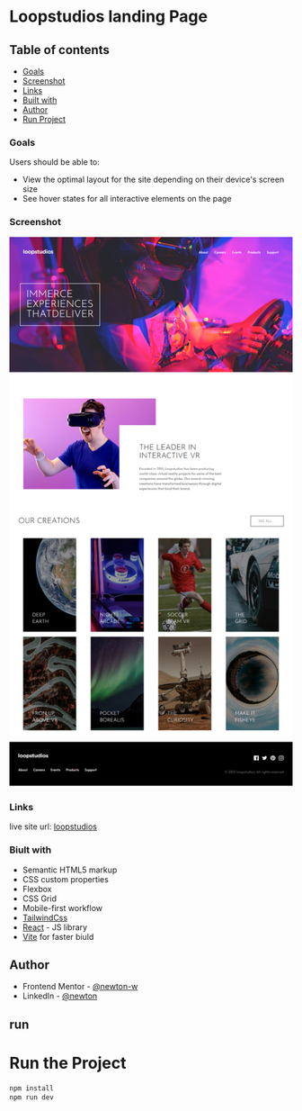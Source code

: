 # Loopstudios landing Page

## Table of contents

- [Goals](#Goals)
- [Screenshot](#screenshot)
- [Links](#links)
- [Built with](#built-with)
- [Author](#author) 
- [Run Project](#run)

### Goals

Users should be able to:

- View the optimal layout for the site depending on their device's screen size
- See hover states for all interactive elements on the page

### Screenshot

![](./screenshot.png)

### Links

live site url: [loopstudios](https://newt-loopstudios.netlify.app/)

### Biult with

- Semantic HTML5 markup
- CSS custom properties
- Flexbox
- CSS Grid
- Mobile-first workflow
- [TailwindCss](https://tailwindcss.com/)
- [React](https://reactjs.org/) - JS library
- [Vite](https://vitejs.dev) for faster biuld

## Author

- Frontend Mentor - [@newton-w](https://www.frontendmentor.io/profile/newton-w)
- LinkedIn - [@newton](https://www.linkedin.com/in/newton-warui-326917223/)

## run
# Run the Project

    npm install
    npm run dev
